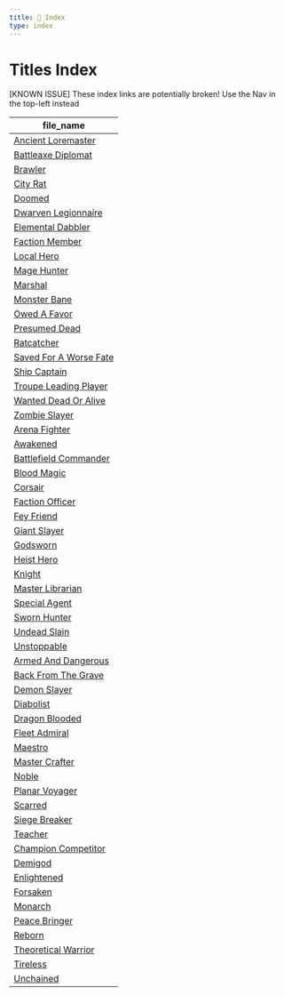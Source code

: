 ```yaml
---
title: 📑 Index
type: index
---
```


# Titles Index

[KNOWN ISSUE] These index links are potentially broken! Use the Nav in the top-left instead

| file_name                                                   |
| ----------------------------------------------------------- |
| [Ancient Loremaster](../Ancient%20Loremaster)               |
| [Battleaxe Diplomat](../Battleaxe%20Diplomat)               |
| [Brawler](../Brawler)                                       |
| [City Rat](../City%20Rat)                                   |
| [Doomed](../Doomed)                                         |
| [Dwarven Legionnaire](../Dwarven%20Legionnaire)             |
| [Elemental Dabbler](../Elemental%20Dabbler)                 |
| [Faction Member](../Faction%20Member)                       |
| [Local Hero](../Local%20Hero)                               |
| [Mage Hunter](../Mage%20Hunter)                             |
| [Marshal](../Marshal)                                       |
| [Monster Bane](../Monster%20Bane)                           |
| [Owed A Favor](../Owed%20A%20Favor)                         |
| [Presumed Dead](../Presumed%20Dead)                         |
| [Ratcatcher](../Ratcatcher)                                 |
| [Saved For A Worse Fate](../Saved%20For%20A%20Worse%20Fate) |
| [Ship Captain](../Ship%20Captain)                           |
| [Troupe Leading Player](../Troupe%20Leading%20Player)       |
| [Wanted Dead Or Alive](../Wanted%20Dead%20Or%20Alive)       |
| [Zombie Slayer](../Zombie%20Slayer)                         |
| [Arena Fighter](../Arena%20Fighter)                         |
| [Awakened](../Awakened)                                     |
| [Battlefield Commander](../Battlefield%20Commander)         |
| [Blood Magic](../Blood%20Magic)                             |
| [Corsair](../Corsair)                                       |
| [Faction Officer](../Faction%20Officer)                     |
| [Fey Friend](../Fey%20Friend)                               |
| [Giant Slayer](../Giant%20Slayer)                           |
| [Godsworn](../Godsworn)                                     |
| [Heist Hero](../Heist%20Hero)                               |
| [Knight](../Knight)                                         |
| [Master Librarian](../Master%20Librarian)                   |
| [Special Agent](../Special%20Agent)                         |
| [Sworn Hunter](../Sworn%20Hunter)                           |
| [Undead Slain](../Undead%20Slain)                           |
| [Unstoppable](../Unstoppable)                               |
| [Armed And Dangerous](../Armed%20And%20Dangerous)           |
| [Back From The Grave](../Back%20From%20The%20Grave)         |
| [Demon Slayer](../Demon%20Slayer)                           |
| [Diabolist](../Diabolist)                                   |
| [Dragon Blooded](../Dragon%20Blooded)                       |
| [Fleet Admiral](../Fleet%20Admiral)                         |
| [Maestro](../Maestro)                                       |
| [Master Crafter](../Master%20Crafter)                       |
| [Noble](../Noble)                                           |
| [Planar Voyager](../Planar%20Voyager)                       |
| [Scarred](../Scarred)                                       |
| [Siege Breaker](../Siege%20Breaker)                         |
| [Teacher](../Teacher)                                       |
| [Champion Competitor](../Champion%20Competitor)             |
| [Demigod](../Demigod)                                       |
| [Enlightened](../Enlightened)                               |
| [Forsaken](../Forsaken)                                     |
| [Monarch](../Monarch)                                       |
| [Peace Bringer](../Peace%20Bringer)                         |
| [Reborn](../Reborn)                                         |
| [Theoretical Warrior](../Theoretical%20Warrior)             |
| [Tireless](../Tireless)                                     |
| [Unchained](../Unchained)                                   |
